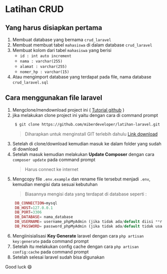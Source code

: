 # Latihan CRUD

## Yang harus disiapkan pertama

1. Membuat database yang bernama `crud_laravel`
2. Membuat membuat tabel `mahasiswa` di dalam database `crud_laravel`
3. Membuat kolom dari tabel `mahasiswa` yang berisi 
   - `id : int auto increment`
   - `nama : varchar(255)`
   - `alamat : varchar(255)`
   - `nomer_hp : varchar(15)`
4. Atau mengimport database yang terdapat pada file, nama database `crud_laravel.sql`

## Cara menggunakan file laravel
1. Mengclone/mendownload project ini ( [Tutorial github](https://www.petanikode.com/tutorial/git/) )
2. jika melakukan clone project ini yaitu dengan cara di command prompt
   ```bash
    $ git clone https://github.com/miberdeveloper/latihan-laravel.git
   ```
   > Diharapkan untuk menginstall GIT terlebih dahulu [Link download](https://git-scm.com/downloads)
3. Setelah di clone/download kemudian masuk ke dalam folder yang sudah di download
4. Setelah masuk kemudian melakukan **Update Composer** dengan cara `composer update` pada command prompt
   > Harus connect ke internet
5. Mengcopy file `.env.example` dan rename file tersebut menjadi `.env`, kemudian mengisi data sesuai kebutuhan
   > Biasannya mengisi data yang terdapat di database seperti :  
   ```php
    DB_CONNECTION=mysql
    DB_HOST=127.0.0.1
    DB_PORT=3306
    DB_DATABASE= nama_database
    DB_USERNAME= username_phpMyAdmin (jika tidak ada/default diisi **root**)
    DB_PASSWORD= password_phpMyAdmin (jika tidak ada/default tidak usah diisi/kosong)
   ```
6. Mengiinisialisasi **Key Generate** laravel dengan cara `php artisan key:generate` pada command prompt
7. Setelah itu melakukan config cache dengan cara `php artisan config:cache` pada command prompt
8. Setelah selesai laravel sudah bisa digunakan

Good luck :smile:
